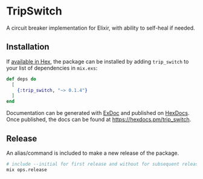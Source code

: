 # TripSwitch

A circuit breaker implementation for Elixir, with ability to self-heal if needed.

## Installation

If [available in Hex](https://hex.pm/docs/publish), the package can be installed
by adding `trip_switch` to your list of dependencies in `mix.exs`:

```elixir
def deps do
  [
    {:trip_switch, "~> 0.1.4"}
  ]
end
```

Documentation can be generated with [ExDoc](https://github.com/elixir-lang/ex_doc)
and published on [HexDocs](https://hexdocs.pm). Once published, the docs can
be found at <https://hexdocs.pm/trip_switch>.

## Release

An alias/command is included to make a new release of the package.

```bash
# include --initial for first release and without for subsequent releases
mix ops.release
```
